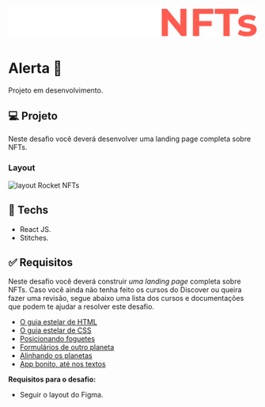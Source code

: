 <h1 align="center"> 
  <img src="./src/assets/logo.svg" alt="logo Rocket NFTs"> 
</h1>

# Alerta 🚨

Projeto em desenvolvimento.

## 💻 Projeto

Neste desafio você deverá desenvolver uma landing page completa sobre NFTs.

### Layout

<img src="https://efficient-sloth-d85.notion.site/image/https%3A%2F%2Fs3-us-west-2.amazonaws.com%2Fsecure.notion-static.com%2F2ac113ab-0589-45bb-8707-1e847fd81e85%2Fpreview.jpeg?table=block&id=629c8472-e279-4acb-8088-60714c4cdcec&spaceId=08f749ff-d06d-49a8-a488-9846e081b224&width=2000&userId=&cache=v2" alt="layout Rocket NFTs"/>

## 🚀 Techs

- React JS.
- Stitches.

## ✅ Requisitos

Neste desafio você deverá construir _uma landing page_ completa sobre NFTs. Caso você ainda não tenha feito os cursos do Discover ou queira fazer uma revisão, segue abaixo uma lista dos cursos e documentações que podem te ajudar a resolver este desafio.

- [O guia estelar de HTML](https://app.rocketseat.com.br/node/o-guia-estelar-de-html)
- [O guia estelar de CSS](https://app.rocketseat.com.br/node/o-guia-estelar-de-css)
- [Posicionando foguetes](https://app.rocketseat.com.br/node/posicionando-foguetes)
- [Formulários de outro planeta](https://app.rocketseat.com.br/node/formularios-de-outro-planeta)
- [Alinhando os planetas](https://app.rocketseat.com.br/node/flexbox)
- [App bonito, até nos textos](https://app.rocketseat.com.br/node/flexbox)

**Requisitos para o desafio:**

- Seguir o layout do Figma.
